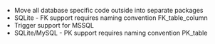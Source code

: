 * Move all database specific code outside into separate packages
* SQLite - FK support requires naming convention FK_table_column
* Trigger support for MSSQL
* SQLite/MySQL - PK support requires naming convention PK_table